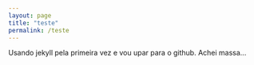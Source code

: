 ```yaml
---
layout: page
title: "teste"
permalink: /teste
---
```


Usando jekyll pela primeira vez e vou upar para o github. Achei massa...
